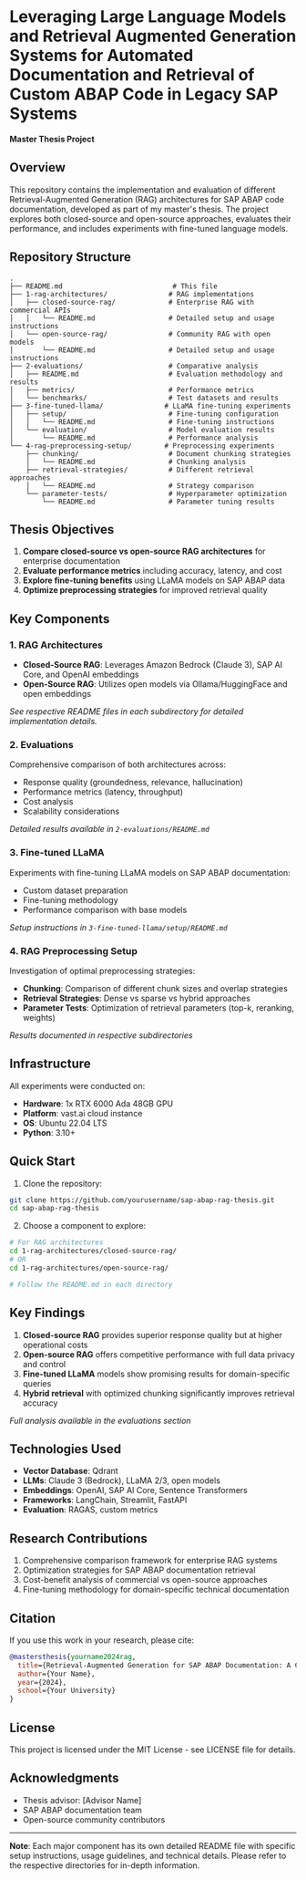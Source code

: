 # Leveraging Large Language Models and Retrieval Augmented Generation Systems for Automated Documentation and Retrieval of Custom ABAP Code in Legacy SAP Systems

**Master Thesis Project**

## Overview

This repository contains the implementation and evaluation of different Retrieval-Augmented Generation (RAG) architectures for SAP ABAP code documentation, developed as part of my master's thesis. The project explores both closed-source and open-source approaches, evaluates their performance, and includes experiments with fine-tuned language models.

## Repository Structure

```
.
├── README.md                           # This file
├── 1-rag-architectures/               # RAG implementations
│   ├── closed-source-rag/             # Enterprise RAG with commercial APIs
│   │   └── README.md                  # Detailed setup and usage instructions
│   └── open-source-rag/               # Community RAG with open models
│       └── README.md                  # Detailed setup and usage instructions
├── 2-evaluations/                     # Comparative analysis
│   ├── README.md                      # Evaluation methodology and results
│   ├── metrics/                       # Performance metrics
│   └── benchmarks/                    # Test datasets and results
├── 3-fine-tuned-llama/               # LLaMA fine-tuning experiments
│   ├── setup/                         # Fine-tuning configuration
│   │   └── README.md                  # Fine-tuning instructions
│   └── evaluation/                    # Model evaluation results
│       └── README.md                  # Performance analysis
└── 4-rag-preprocessing-setup/        # Preprocessing experiments
    ├── chunking/                      # Document chunking strategies
    │   └── README.md                  # Chunking analysis
    ├── retrieval-strategies/          # Different retrieval approaches
    │   └── README.md                  # Strategy comparison
    └── parameter-tests/               # Hyperparameter optimization
        └── README.md                  # Parameter tuning results
```

## Thesis Objectives

1. **Compare closed-source vs open-source RAG architectures** for enterprise documentation
2. **Evaluate performance metrics** including accuracy, latency, and cost
3. **Explore fine-tuning benefits** using LLaMA models on SAP ABAP data
4. **Optimize preprocessing strategies** for improved retrieval quality

## Key Components

### 1. RAG Architectures

- **Closed-Source RAG**: Leverages Amazon Bedrock (Claude 3), SAP AI Core, and OpenAI embeddings
- **Open-Source RAG**: Utilizes open models via Ollama/HuggingFace and open embeddings

*See respective README files in each subdirectory for detailed implementation details.*

### 2. Evaluations

Comprehensive comparison of both architectures across:
- Response quality (groundedness, relevance, hallucination)
- Performance metrics (latency, throughput)
- Cost analysis
- Scalability considerations

*Detailed results available in `2-evaluations/README.md`*

### 3. Fine-tuned LLaMA

Experiments with fine-tuning LLaMA models on SAP ABAP documentation:
- Custom dataset preparation
- Fine-tuning methodology
- Performance comparison with base models

*Setup instructions in `3-fine-tuned-llama/setup/README.md`*

### 4. RAG Preprocessing Setup

Investigation of optimal preprocessing strategies:
- **Chunking**: Comparison of different chunk sizes and overlap strategies
- **Retrieval Strategies**: Dense vs sparse vs hybrid approaches
- **Parameter Tests**: Optimization of retrieval parameters (top-k, reranking, weights)

*Results documented in respective subdirectories*

## Infrastructure

All experiments were conducted on:
- **Hardware**: 1x RTX 6000 Ada 48GB GPU
- **Platform**: vast.ai cloud instance
- **OS**: Ubuntu 22.04 LTS
- **Python**: 3.10+

## Quick Start

1. Clone the repository:
```bash
git clone https://github.com/yourusername/sap-abap-rag-thesis.git
cd sap-abap-rag-thesis
```

2. Choose a component to explore:
```bash
# For RAG architectures
cd 1-rag-architectures/closed-source-rag/
# OR
cd 1-rag-architectures/open-source-rag/

# Follow the README.md in each directory
```

## Key Findings

1. **Closed-source RAG** provides superior response quality but at higher operational costs
2. **Open-source RAG** offers competitive performance with full data privacy and control
3. **Fine-tuned LLaMA** models show promising results for domain-specific queries
4. **Hybrid retrieval** with optimized chunking significantly improves retrieval accuracy

*Full analysis available in the evaluations section*

## Technologies Used

- **Vector Database**: Qdrant
- **LLMs**: Claude 3 (Bedrock), LLaMA 2/3, open models
- **Embeddings**: OpenAI, SAP AI Core, Sentence Transformers
- **Frameworks**: LangChain, Streamlit, FastAPI
- **Evaluation**: RAGAS, custom metrics

## Research Contributions

1. Comprehensive comparison framework for enterprise RAG systems
2. Optimization strategies for SAP ABAP documentation retrieval
3. Cost-benefit analysis of commercial vs open-source approaches
4. Fine-tuning methodology for domain-specific technical documentation

## Citation

If you use this work in your research, please cite:
```bibtex
@mastersthesis{yourname2024rag,
  title={Retrieval-Augmented Generation for SAP ABAP Documentation: A Comparative Study},
  author={Your Name},
  year={2024},
  school={Your University}
}
```

## License

This project is licensed under the MIT License - see LICENSE file for details.

## Acknowledgments

- Thesis advisor: [Advisor Name]
- SAP ABAP documentation team
- Open-source community contributors

---

**Note**: Each major component has its own detailed README file with specific setup instructions, usage guidelines, and technical details. Please refer to the respective directories for in-depth information.
